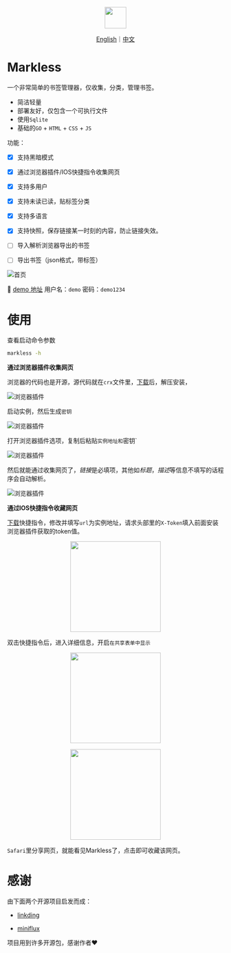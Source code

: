 

<p align="center"><img style="width:50px" src="./web/assets/static/img/markless.png" /></p>

<p align="center"><a href="./README.md">English</a>｜<a href="./README-zh.md">中文</a></p>


Markless
===

一个非常简单的书签管理器，仅收集，分类，管理书签。

* 简洁轻量
* 部署友好，仅包含一个可执行文件
* 使用`Sqlite` 
* 基础的`GO` + `HTML` + `CSS` + `JS`



功能：

- [x] 支持黑暗模式
- [x] 通过浏览器插件/IOS快捷指令收集网页
- [x] 支持多用户
- [x] 支持未读已读，贴标签分类
- [x] 支持多语言
- [x] 支持快照，保存链接某一时刻的内容，防止链接失效。
- [ ] 导入解析浏览器导出的书签
- [ ] 导出书签（json格式，带标签）



![首页](./example/index.png)

👀 [demo 地址](https://wsh233.cn/webapp/markless)  用户名：`demo` 密码：`demo1234`

使用
===

查看启动命令参数

```bash
markless -h
```



**通过浏览器插件收集网页**

浏览器的代码也是开源，源代码就在`crx`文件里，[下载](./example/markless-chrome-extension.crx)后，解压安装，

![浏览器插件](./example/broswer-extension.png)

启动实例，然后生成`密钥`

![浏览器插件](./example/token.png)

打开浏览器插件选项，复制后粘贴`实例地址和`密钥`

![浏览器插件](./example/broswer-extension-setting.png)



然后就能通过收集网页了，*链接*是必填项，其他如*标题*，*描述*等信息不填写的话程序会自动解析。

![浏览器插件](./example/broswer-collect.png)

**通过IOS快捷指令收藏网页**

[下载](./example/Markless.shortcut)快捷指令，修改并填写`url`为实例地址，请求头部里的`X-Token`填入前面安装浏览器插件获取的token值。
<p align="center"><img style="width:15em" src="./example/ios-shotcut.jpeg" /></p>

双击快捷指令后，进入详细信息，开启`在共享表单中显示`



<p align="center"><img style="width:15em" src="./example/enable-share.PNG" /></p>



<p align="center"><img style="width:15em" src="./example/ios-collect.PNG" /></p>

`Safari`里分享网页，就能看见Markless了，点击即可收藏该网页。






感谢
===

由下面两个开源项目启发而成：

* [linkding](https://github.com/sissbruecker/linkding)

* [miniflux](https://github.com/miniflux/v2)

项目用到许多开源包，感谢作者❤️

